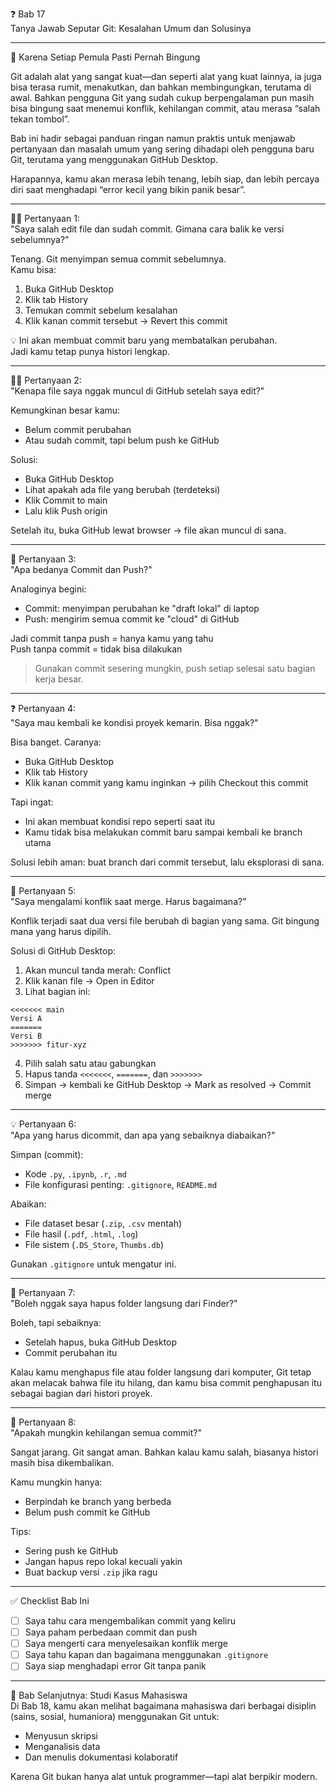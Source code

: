 

 ❓ Bab 17  
 Tanya Jawab Seputar Git: Kesalahan Umum dan Solusinya

---

 🧠 Karena Setiap Pemula Pasti Pernah Bingung

Git adalah alat yang sangat kuat—dan seperti alat yang kuat lainnya, ia juga bisa terasa rumit, menakutkan, dan bahkan membingungkan, terutama di awal. Bahkan pengguna Git yang sudah cukup berpengalaman pun masih bisa bingung saat menemui konflik, kehilangan commit, atau merasa “salah tekan tombol”.

Bab ini hadir sebagai panduan ringan namun praktis untuk menjawab pertanyaan dan masalah umum yang sering dihadapi oleh pengguna baru Git, terutama yang menggunakan GitHub Desktop.

Harapannya, kamu akan merasa lebih tenang, lebih siap, dan lebih percaya diri saat menghadapi “error kecil yang bikin panik besar”.

---

 🙋‍♂️ Pertanyaan 1:  
"Saya salah edit file dan sudah commit. Gimana cara balik ke versi sebelumnya?"

Tenang. Git menyimpan semua commit sebelumnya.  
Kamu bisa:

1. Buka GitHub Desktop
2. Klik tab History
3. Temukan commit sebelum kesalahan
4. Klik kanan commit tersebut → Revert this commit

💡 Ini akan membuat commit baru yang membatalkan perubahan.  
Jadi kamu tetap punya histori lengkap.

---

 🙋‍♀️ Pertanyaan 2:  
"Kenapa file saya nggak muncul di GitHub setelah saya edit?"

Kemungkinan besar kamu:
- Belum commit perubahan  
- Atau sudah commit, tapi belum push ke GitHub

Solusi:
- Buka GitHub Desktop
- Lihat apakah ada file yang berubah (terdeteksi)
- Klik Commit to main
- Lalu klik Push origin

Setelah itu, buka GitHub lewat browser → file akan muncul di sana.

---

 🙋 Pertanyaan 3:  
"Apa bedanya Commit dan Push?"

Analoginya begini:
- Commit: menyimpan perubahan ke "draft lokal" di laptop
- Push: mengirim semua commit ke "cloud" di GitHub

Jadi commit tanpa push = hanya kamu yang tahu  
Push tanpa commit = tidak bisa dilakukan

> Gunakan commit sesering mungkin, push setiap selesai satu bagian kerja besar.

---

 ❓ Pertanyaan 4:  
"Saya mau kembali ke kondisi proyek kemarin. Bisa nggak?"

Bisa banget. Caranya:

- Buka GitHub Desktop
- Klik tab History
- Klik kanan commit yang kamu inginkan → pilih Checkout this commit

Tapi ingat:
- Ini akan membuat kondisi repo seperti saat itu
- Kamu tidak bisa melakukan commit baru sampai kembali ke branch utama

Solusi lebih aman: buat branch dari commit tersebut, lalu eksplorasi di sana.

---

 🛑 Pertanyaan 5:  
"Saya mengalami konflik saat merge. Harus bagaimana?"

Konflik terjadi saat dua versi file berubah di bagian yang sama. Git bingung mana yang harus dipilih.

Solusi di GitHub Desktop:
1. Akan muncul tanda merah: Conflict
2. Klik kanan file → Open in Editor
3. Lihat bagian ini:

```text
<<<<<<< main
Versi A
=======
Versi B
>>>>>>> fitur-xyz
```

4. Pilih salah satu atau gabungkan
5. Hapus tanda `<<<<<<<`, `=======`, dan `>>>>>>>`
6. Simpan → kembali ke GitHub Desktop → Mark as resolved → Commit merge

---

 💡 Pertanyaan 6:  
"Apa yang harus dicommit, dan apa yang sebaiknya diabaikan?"

Simpan (commit):
- Kode `.py`, `.ipynb`, `.r`, `.md`
- File konfigurasi penting: `.gitignore`, `README.md`

Abaikan:
- File dataset besar (`.zip`, `.csv` mentah)
- File hasil (`.pdf`, `.html`, `.log`)
- File sistem (`.DS_Store`, `Thumbs.db`)

Gunakan `.gitignore` untuk mengatur ini.

---

 📂 Pertanyaan 7:  
"Boleh nggak saya hapus folder langsung dari Finder?"

Boleh, tapi sebaiknya:
- Setelah hapus, buka GitHub Desktop
- Commit perubahan itu

Kalau kamu menghapus file atau folder langsung dari komputer, Git tetap akan melacak bahwa file itu hilang, dan kamu bisa commit penghapusan itu sebagai bagian dari histori proyek.

---

 🧯 Pertanyaan 8:  
"Apakah mungkin kehilangan semua commit?"

Sangat jarang. Git sangat aman. Bahkan kalau kamu salah, biasanya histori masih bisa dikembalikan.

Kamu mungkin hanya:
- Berpindah ke branch yang berbeda
- Belum push commit ke GitHub

Tips:
- Sering push ke GitHub
- Jangan hapus repo lokal kecuali yakin
- Buat backup versi `.zip` jika ragu

---

 ✅ Checklist Bab Ini

- [ ] Saya tahu cara mengembalikan commit yang keliru
- [ ] Saya paham perbedaan commit dan push
- [ ] Saya mengerti cara menyelesaikan konflik merge
- [ ] Saya tahu kapan dan bagaimana menggunakan `.gitignore`
- [ ] Saya siap menghadapi error Git tanpa panik

---

 🚀 Bab Selanjutnya: Studi Kasus Mahasiswa  
Di Bab 18, kamu akan melihat bagaimana mahasiswa dari berbagai disiplin (sains, sosial, humaniora) menggunakan Git untuk:
- Menyusun skripsi
- Menganalisis data
- Dan menulis dokumentasi kolaboratif

Karena Git bukan hanya alat untuk programmer—tapi alat berpikir modern.

